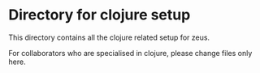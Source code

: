 # Directory for clojure setup

This directory contains all the clojure related setup for zeus.

For collaborators who are specialised in clojure, please change files only here.
